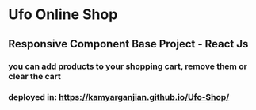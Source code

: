 # Ufo Online Shop
## Responsive Component Base Project - React Js
### you can add products to your shopping cart, remove them or clear the cart

### deployed in: https://kamyarganjian.github.io/Ufo-Shop/
